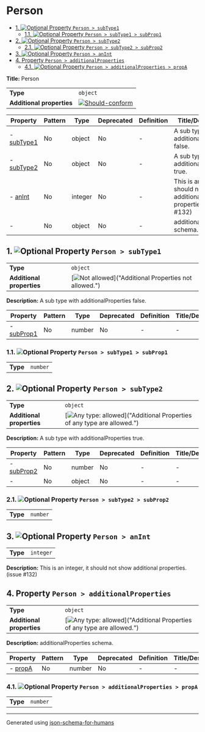 # Person

- [1. ![Optional](https://img.shields.io/badge/Optional-yellow) Property `Person > subType1`](#subType1)
  - [1.1. ![Optional](https://img.shields.io/badge/Optional-yellow) Property `Person > subType1 > subProp1`](#subType1_subProp1)
- [2. ![Optional](https://img.shields.io/badge/Optional-yellow) Property `Person > subType2`](#subType2)
  - [2.1. ![Optional](https://img.shields.io/badge/Optional-yellow) Property `Person > subType2 > subProp2`](#subType2_subProp2)
- [3. ![Optional](https://img.shields.io/badge/Optional-yellow) Property `Person > anInt`](#anInt)
- [4. Property `Person > additionalProperties`](#additionalProperties)
  - [4.1. ![Optional](https://img.shields.io/badge/Optional-yellow) Property `Person > additionalProperties > propA`](#additionalProperties_propA)

**Title:** Person

|                           |                                                                                                                                                              |
| ------------------------- | ------------------------------------------------------------------------------------------------------------------------------------------------------------ |
| **Type**                  | `object`                                                                                                                                                     |
| **Additional properties** | [![Should-conform](https://img.shields.io/badge/Should-conform-blue)](#additionalProperties "Each additional property must conform to the following schema") |

| Property                     | Pattern | Type    | Deprecated | Definition | Title/Description                                                          |
| ---------------------------- | ------- | ------- | ---------- | ---------- | -------------------------------------------------------------------------- |
| - [subType1](#subType1 )     | No      | object  | No         | -          | A sub type with additionalProperties false.                                |
| - [subType2](#subType2 )     | No      | object  | No         | -          | A sub type with additionalProperties true.                                 |
| - [anInt](#anInt )           | No      | integer | No         | -          | This is an integer, it should not show additional properties. (issue #132) |
| - [](#additionalProperties ) | No      | object  | No         | -          | additionalProperties schema.                                               |

## <a name="subType1"></a>1. ![Optional](https://img.shields.io/badge/Optional-yellow) Property `Person > subType1`

|                           |                                                                                                        |
| ------------------------- | ------------------------------------------------------------------------------------------------------ |
| **Type**                  | `object`                                                                                               |
| **Additional properties** | [![Not allowed](https://img.shields.io/badge/Not%20allowed-red)]("Additional Properties not allowed.") |

**Description:** A sub type with additionalProperties false.

| Property                          | Pattern | Type   | Deprecated | Definition | Title/Description |
| --------------------------------- | ------- | ------ | ---------- | ---------- | ----------------- |
| - [subProp1](#subType1_subProp1 ) | No      | number | No         | -          | -                 |

### <a name="subType1_subProp1"></a>1.1. ![Optional](https://img.shields.io/badge/Optional-yellow) Property `Person > subType1 > subProp1`

|          |          |
| -------- | -------- |
| **Type** | `number` |

## <a name="subType2"></a>2. ![Optional](https://img.shields.io/badge/Optional-yellow) Property `Person > subType2`

|                           |                                                                                                                                 |
| ------------------------- | ------------------------------------------------------------------------------------------------------------------------------- |
| **Type**                  | `object`                                                                                                                        |
| **Additional properties** | [![Any type: allowed](https://img.shields.io/badge/Any%20type-allowed-green)]("Additional Properties of any type are allowed.") |

**Description:** A sub type with additionalProperties true.

| Property                              | Pattern | Type   | Deprecated | Definition | Title/Description |
| ------------------------------------- | ------- | ------ | ---------- | ---------- | ----------------- |
| - [subProp2](#subType2_subProp2 )     | No      | number | No         | -          | -                 |
| - [](#subType2_additionalProperties ) | No      | object | No         | -          | -                 |

### <a name="subType2_subProp2"></a>2.1. ![Optional](https://img.shields.io/badge/Optional-yellow) Property `Person > subType2 > subProp2`

|          |          |
| -------- | -------- |
| **Type** | `number` |

## <a name="anInt"></a>3. ![Optional](https://img.shields.io/badge/Optional-yellow) Property `Person > anInt`

|          |           |
| -------- | --------- |
| **Type** | `integer` |

**Description:** This is an integer, it should not show additional properties. (issue #132)

## <a name="additionalProperties"></a>4. Property `Person > additionalProperties`

|                           |                                                                                                                                 |
| ------------------------- | ------------------------------------------------------------------------------------------------------------------------------- |
| **Type**                  | `object`                                                                                                                        |
| **Additional properties** | [![Any type: allowed](https://img.shields.io/badge/Any%20type-allowed-green)]("Additional Properties of any type are allowed.") |

**Description:** additionalProperties schema.

| Property                                | Pattern | Type   | Deprecated | Definition | Title/Description |
| --------------------------------------- | ------- | ------ | ---------- | ---------- | ----------------- |
| - [propA](#additionalProperties_propA ) | No      | number | No         | -          | -                 |

### <a name="additionalProperties_propA"></a>4.1. ![Optional](https://img.shields.io/badge/Optional-yellow) Property `Person > additionalProperties > propA`

|          |          |
| -------- | -------- |
| **Type** | `number` |

----------------------------------------------------------------------------------------------------------------------------
Generated using [json-schema-for-humans](https://github.com/coveooss/json-schema-for-humans)
